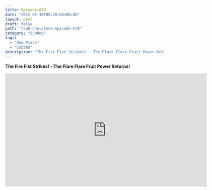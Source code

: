 ```yaml
---
title: Episode 678
date: "2015-01-18T05:30:00+00:00"
layout: post
draft: false
path: "/sub-one-piece-episode-678"
category: "Subbed"
tags:
  - "One Piece"
  - "Subbed"
description: "The Fire Fist Strikes! - The Flare Flare Fruit Power Returns!"
---
```


**The Fire Fist Strikes! - The Flare Flare Fruit Power Returns!**

<iframe width="640" height="360" src="https://www.rapidvideo.com/e/G6FRPGBCEX" frameborder="0" marginwidth=0 marginheight=0 scrolling=no allowfullscreen></iframe>

